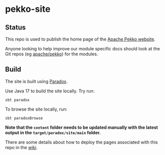 # pekko-site

## Status

This repo is used to publish the home page of the [Apache Pekko website](https://pekko.apache.org). 

Anyone looking to help improve our module specific docs should look at the Git repos
(eg [apache/pekko](https://github.com/apache/pekko)) for the modules.

## Build

The site is built using [Paradox](https://developer.lightbend.com/docs/paradox/current/).

Use Java 17 to build the site locally. Try run:

```
sbt paradox
```

To browse the site locally, run:

```
sbt paradoxBrowse
```

**Note that the `content` folder needs to be updated manually with the latest output in the `target/paradox/site/main` folder.**

There are some details about how to deploy the pages associated with this repo in the
[wiki](https://github.com/apache/pekko-site/wiki/Manual-Publishing).
